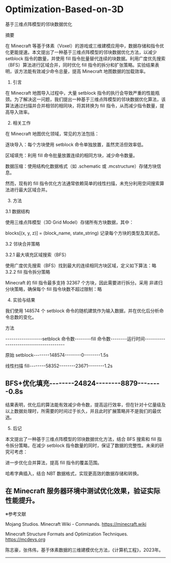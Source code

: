 # Optimization-Based-on-3D
基于三维点阵模型的邻块数据优化

摘要

在 Minecraft 等基于体素（Voxel）的游戏或三维建模应用中，数据存储和指令优化更能提速。本文提出了一种基于三维点阵模型的邻块数据优化方法，以减少 setblock 指令的数量，并使用 fill 指令批量替代连续的块数据。利用广度优先搜索（BFS）算法进行区域合并，同时优化 fill 指令的拆分和扩张策略。实验结果表明，该方法能有效减少命令总量，提高 Minecraft 地图数据的加载效率。
1. 引言

在 Minecraft 地图导入过程中，大量 setblock 指令的执行会导致严重的性能瓶颈。为了解决这一问题，我们提出一种基于三维点阵模型的邻块数据优化算法，该算法通过扫描并合并相邻的相同块，将其转换为 fill 指令，从而减少指令数量，提高导入效率。

2. 相关工作

在 Minecraft 地图优化领域，常见的方法包括：

逐块导入：每个方块使用 setblock 命令单独放置，虽然灵活但效率低。

区域填充：利用 fill 命令批量放置连续的相同方块，减少命令数量。

数据压缩：使用结构化数据格式（如 .schematic 或 .mcstructure）存储方块信息。

然而，现有的 fill 指令优化方法通常依赖简单的线性扫描，未充分利用空间搜索算法进行最大区域合并。

3. 方法

3.1 数据结构

使用三维点阵模型（3D Grid Model）存储所有方块数据，其中：

blocks[(x, y, z)] = (block_name, state_string) 记录每个方块的类型及其状态。

3.2 邻块合并策略

3.2.1 最大填充区域搜索（BFS）

使用广度优先搜索（BFS）找到最大的连续相同方块区域，定义如下算法：略
3.2.2 fill 指令拆分策略

Minecraft 的 fill 指令最多支持 32367 个方块，因此需要进行拆分。采用 非递归分块策略，确保每个 fill 指令块数不超过限制：略

4. 实验与结果

我们使用 148574 个 setblock 命令的随机建筑作为输入数据，并在优化后分析命令总数的变化。

方法

------------------setblock 命令数--------fill 命令数--------运行时间---------------------------------------

原始 setblock--------148574--------0--------1.5s

线性扫描 fill--------58352--------23671--------1.2s

BFS+优化填充--------24824--------8879--------0.8s
----------------------------------------------------------------------------------------------------

结果表明，优化后的算法能有效减少命令数，提高运行效率，但在针对十亿量级及以上数据处理时，所需要的时间过于长久，并且此时扩展策略并不是我们的最优选。

5. 后记

本文提出了一种基于三维点阵模型的邻块数据优化方法，结合 BFS 搜索和 fill 指令拆分策略，在减少 setblock 指令数量的同时，保证了数据的完整性。未来的研究可考虑：

进一步优化合并算法，提高 fill 指令的覆盖范围。

哈希字典插入，结合 NBT 数据格式，实现更高效的数据存储和转换。

在 Minecraft 服务器环境中测试优化效果，验证实际性能提升。
----------------------------------------------------------------------------------------------------

※参考文献

Mojang Studios. Minecraft Wiki - Commands. https://minecraft.wiki

Minecraft Structure Formats and Optimization Techniques. https://mcdevs.org

陈志豪，张伟伟，基于体素数据的三维建模优化方法，《计算机工程》，2023年。

----------------------------------------------------------------------------------------------------
